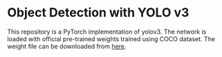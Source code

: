 # Object Detection with YOLO v3

This repository is a PyTorch implementation of yolov3. The network is loaded with official pre-trained weights
trained using COCO dataset. The weight file can be downloaded from [here](https://pjreddie.com/media/files/yolov3.weights).